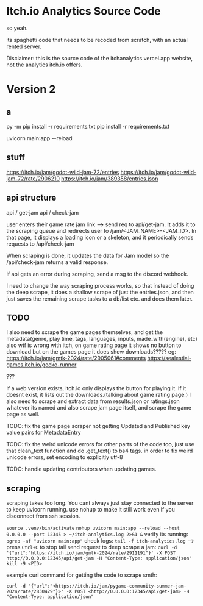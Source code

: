 # Itch.io Analytics Source Code

so yeah.

its spaghetti code that needs to be recoded from scratch, with an actual rented server.

Disclaimer: this is the source code of the itchanalytics.vercel.app website, not the analytics itch.io offers.

# Version 2

## a

py -m pip install -r requirements.txt
pip install -r requirements.txt

uvicorn main:app --reload

## stuff

<https://itch.io/jam/godot-wild-jam-72/entries>
<https://itch.io/jam/godot-wild-jam-72/rate/2906210>
<https://itch.io/jam/389358/entries.json>

## api structure

api / get-jam
api / check-jam

user enters their game rate jam link --> send req to api/get-jam. It adds it to the scraping queue and redirects user to /jam/<JAM_NAME>-<JAM_ID>. In that page, it displays a loading icon or a skeleton, and it periodically sends requests to /api/check-jam

When scraping is done, it updates the data for Jam model so the /api/check-jam returns a valid response.

If api gets an error during scraping, send a msg to the discord webhook.

I need to change the way scraping process works, so that instead of doing the deep scrape, it does a shallow scrape of just the entries.json, and then just saves the remaining scrape tasks to a db/list etc. and does them later.

## TODO

I also need to scrape the game pages themselves, and get the metadata(genre, play time, tags, languages, inputs, made_with(engine), etc)
also wtf is wrong with itch, on game rating page it shows no button to download but on the games page it does show downloads?????
eg: <https://itch.io/jam/gmtk-2024/rate/2905061#comments> <https://sealestial-games.itch.io/gecko-runner>

???

If a web version exists, itch.io only displays the button for playing it. If it doesnt exist, it lists out the downloads.(talking about game rating page.)
I also need to scrape and extract data from results.json or ratings.json whatever its named
and also scrape jam page itself, and scrape the game page as well.

TODO: fix the game page scraper not getting Updated and Published key value pairs for MetadataEntry

TODO: fix the weird unicode errors for other parts of the code too, just use that clean_text function and do .get_text() to bs4 tags.
in order to fix weird unicode errors, set encoding to explicitly utf-8

TODO: handle updating contributors when updating games.

## scraping

scraping takes too long. You cant always just stay connected to the server to keep uvicorn running. use nohup to make it still work even if you disconnect from ssh session.

`source .venv/bin/activate`
`nohup uvicorn main:app --reload --host 0.0.0.0 --port 12345 > ~/itch-analytics.log 2>&1 &`
verify its running: `pgrep -af "uvicorn main:app"`
check logs: `tail -f itch-analytics.log` --> press `Ctrl+C` to stop tail
send request to deep scrape a jam: `curl -d '{"url":"https://itch.io/jam/gmtk-2024/rate/2911191"}' -X POST http://0.0.0.0:12345/api/get-jam -H "Content-Type: application/json"`
`kill -9 <PID>`

example curl command for getting the code to scrape smth:

`curl -d '{"url":"<https://itch.io/jam/pygame-community-summer-jam-2024/rate/2830429"}>' -X POST <http://0.0.0.0:12345/api/get-jam> -H "Content-Type: application/json"`
